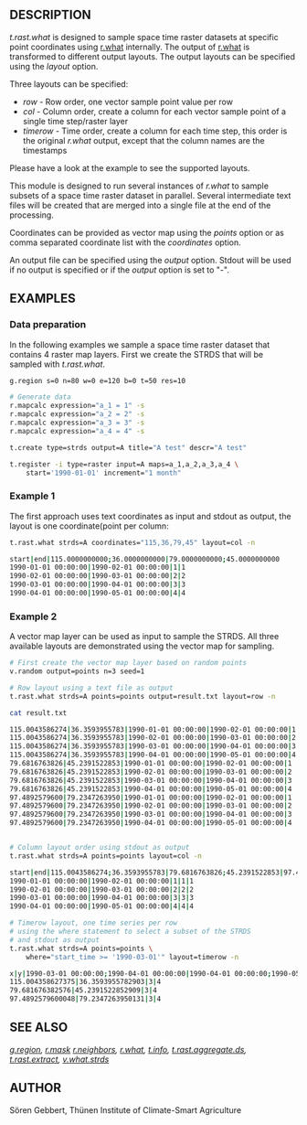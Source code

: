 ## DESCRIPTION

*t.rast.what* is designed to sample space time raster datasets at
specific point coordinates using [r.what](r.what.md) internally. The
output of [r.what](r.what.md) is transformed to different output
layouts. The output layouts can be specified using the *layout* option.

Three layouts can be specified:

- *row* - Row order, one vector sample point value per row
- *col* - Column order, create a column for each vector sample point of
  a single time step/raster layer
- *timerow* - Time order, create a column for each time step, this order
  is the original *r.what* output, except that the column names are the
  timestamps

Please have a look at the example to see the supported layouts.

This module is designed to run several instances of *r.what* to sample
subsets of a space time raster dataset in parallel. Several intermediate
text files will be created that are merged into a single file at the end
of the processing.

Coordinates can be provided as vector map using the *points* option or
as comma separated coordinate list with the *coordinates* option.

An output file can be specified using the *output* option. Stdout will
be used if no output is specified or if the *output* option is set to
"-".

## EXAMPLES

### Data preparation

In the following examples we sample a space time raster dataset that
contains 4 raster map layers. First we create the STRDS that will be
sampled with *t.rast.what*.

```sh
g.region s=0 n=80 w=0 e=120 b=0 t=50 res=10

# Generate data
r.mapcalc expression="a_1 = 1" -s
r.mapcalc expression="a_2 = 2" -s
r.mapcalc expression="a_3 = 3" -s
r.mapcalc expression="a_4 = 4" -s

t.create type=strds output=A title="A test" descr="A test"

t.register -i type=raster input=A maps=a_1,a_2,a_3,a_4 \
    start='1990-01-01' increment="1 month"
```

### Example 1

The first approach uses text coordinates as input and stdout as output,
the layout is one coordinate(point per column:

```sh
t.rast.what strds=A coordinates="115,36,79,45" layout=col -n

start|end|115.0000000000;36.0000000000|79.0000000000;45.0000000000
1990-01-01 00:00:00|1990-02-01 00:00:00|1|1
1990-02-01 00:00:00|1990-03-01 00:00:00|2|2
1990-03-01 00:00:00|1990-04-01 00:00:00|3|3
1990-04-01 00:00:00|1990-05-01 00:00:00|4|4
```

### Example 2

A vector map layer can be used as input to sample the STRDS. All three
available layouts are demonstrated using the vector map for sampling.

```sh
# First create the vector map layer based on random points
v.random output=points n=3 seed=1

# Row layout using a text file as output
t.rast.what strds=A points=points output=result.txt layout=row -n

cat result.txt

115.0043586274|36.3593955783|1990-01-01 00:00:00|1990-02-01 00:00:00|1
115.0043586274|36.3593955783|1990-02-01 00:00:00|1990-03-01 00:00:00|2
115.0043586274|36.3593955783|1990-03-01 00:00:00|1990-04-01 00:00:00|3
115.0043586274|36.3593955783|1990-04-01 00:00:00|1990-05-01 00:00:00|4
79.6816763826|45.2391522853|1990-01-01 00:00:00|1990-02-01 00:00:00|1
79.6816763826|45.2391522853|1990-02-01 00:00:00|1990-03-01 00:00:00|2
79.6816763826|45.2391522853|1990-03-01 00:00:00|1990-04-01 00:00:00|3
79.6816763826|45.2391522853|1990-04-01 00:00:00|1990-05-01 00:00:00|4
97.4892579600|79.2347263950|1990-01-01 00:00:00|1990-02-01 00:00:00|1
97.4892579600|79.2347263950|1990-02-01 00:00:00|1990-03-01 00:00:00|2
97.4892579600|79.2347263950|1990-03-01 00:00:00|1990-04-01 00:00:00|3
97.4892579600|79.2347263950|1990-04-01 00:00:00|1990-05-01 00:00:00|4


# Column layout order using stdout as output
t.rast.what strds=A points=points layout=col -n

start|end|115.0043586274;36.3593955783|79.6816763826;45.2391522853|97.4892579600;79.2347263950
1990-01-01 00:00:00|1990-02-01 00:00:00|1|1|1
1990-02-01 00:00:00|1990-03-01 00:00:00|2|2|2
1990-03-01 00:00:00|1990-04-01 00:00:00|3|3|3
1990-04-01 00:00:00|1990-05-01 00:00:00|4|4|4

# Timerow layout, one time series per row
# using the where statement to select a subset of the STRDS
# and stdout as output
t.rast.what strds=A points=points \
    where="start_time >= '1990-03-01'" layout=timerow -n

x|y|1990-03-01 00:00:00;1990-04-01 00:00:00|1990-04-01 00:00:00;1990-05-01 00:00:00
115.004358627375|36.3593955782903|3|4
79.681676382576|45.2391522852909|3|4
97.4892579600048|79.2347263950131|3|4
```

## SEE ALSO

*[g.region](g.region.md), [r.mask](r.mask.md)
[r.neighbors](r.neighbors.md), [r.what](r.what.md), [t.info](t.info.md),
[t.rast.aggregate.ds](t.rast.aggregate.ds.md),
[t.rast.extract](t.rast.extract.md), [v.what.strds](v.what.strds.md)*

## AUTHOR

Sören Gebbert, Thünen Institute of Climate-Smart Agriculture
